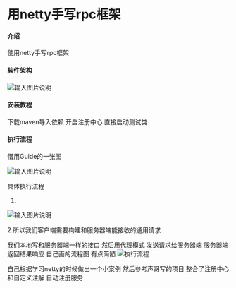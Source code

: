 # 用netty手写rpc框架

#### 介绍
使用netty手写rpc框架

#### 软件架构
![输入图片说明](https://images.gitee.com/uploads/images/2021/0516/130649_f82f9eff_8044183.png "屏幕截图.png")


#### 安装教程

下载maven导入依赖
开启注册中心 
直接启动测试类

#### 执行流程
借用Guide的一张图

![输入图片说明](https://images.gitee.com/uploads/images/2021/0516/130825_6cab1cf2_8044183.png "屏幕截图.png")

具体执行流程

1.
![输入图片说明](https://images.gitee.com/uploads/images/2021/0516/131232_624ffa54_8044183.png "屏幕截图.png")

2.所以我们客户端需要构建和服务器端能接收的通用请求

我们本地写和服务器端一样的接口  然后用代理模式 发送请求给服务器端 服务器端返回结果响应
自己画的流程图 有点简陋
![执行流程](https://images.gitee.com/uploads/images/2021/0516/134406_67d5cf06_8044183.png "屏幕截图.png")


自己根据学习netty的时候做出一个小案例 
然后参考声哥写的项目 
整合了注册中心和自定义注解 自动注册服务